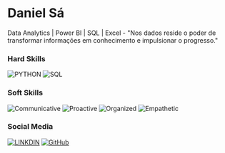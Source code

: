 ##### 

# Daniel Sá
Data Analytics | Power BI | SQL | Excel - "Nos dados reside o poder de transformar informações em conhecimento e impulsionar o progresso."

### Hard Skills
![PYTHON](https://img.shields.io/badge/Python-14354C.svg?logo=python&logoColor=white)
![SQL](https://img.shields.io/badge/SQL-orange)

### Soft Skills
![Communicative](https://img.shields.io/badge/Communicative-red)
![Proactive](https://img.shields.io/badge/Proactive-blue)
![Organized](https://img.shields.io/badge/Organized-red)
![Empathetic](https://img.shields.io/badge/Empathetic-blue)

### Social Media

[![LINKDIN](https://img.shields.io/badge/Linkdin-blue)](https://www.linkedin.com/in/danielrsa/)
[![GitHub](https://img.shields.io/badge/GitHub-black)]()
